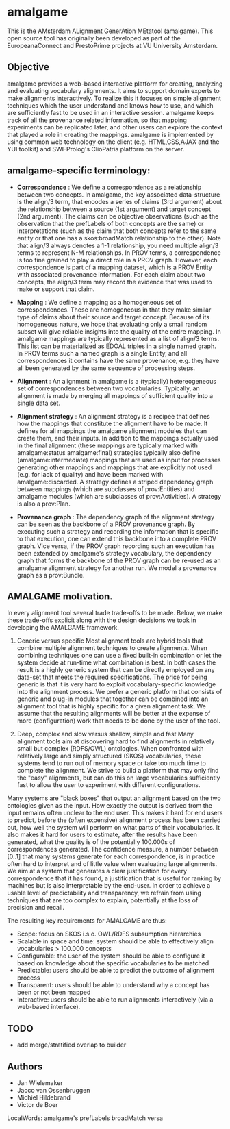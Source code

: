 # amalgame
This is the AMsterdam ALignment GenerAtion MEtatool (amalgame).
This open source tool has originally been developed as part of the EuropeanaConnect and PrestoPrime projects at VU University Amsterdam.


## Objective
amalgame provides a web-based interactive platform for creating, analyzing and evaluating vocabulary alignments.  It aims to support domain experts to make alignments interactively.  To realize this it focuses on simple alignment techniques which the user understand and knows how to use, and which are sufficiently fast to be used in an interactive session.  amalgame keeps track of all the provenance related information, so that mapping experiments can be replicated later, and other users can explore the context that played a role in creating the mappings.  amalgame is implemented by using common web technology on the client (e.g. HTML,CSS,AJAX and the YUI toolkit) and SWI-Prolog's ClioPatria platform on the server.

## amalgame-specific terminology:

- **Correspondence** : We define a correspondence as a relationship between two concepts.  In amalgame, the key associated data-structure is the align/3 term, that encodes a series of claims (3rd argument) about the relationship between a source (1st argument) and target concept (2nd argument).  The claims can be objective observations (such as the observation that the prefLabels of both concepts are the same) or interpretations (such as the claim that both concepts refer to the same entity or that one has a skos:broadMatch relationship to the other). Note that align/3 always denotes a 1-1 relationship, you need multiple align/3 terms to represent N-M relationships.  In PROV terms, a correspondence is too fine grained to play a direct role in a PROV graph.  However, each correspondence is part of a mapping dataset, which is a PROV Entity with associated provenance information.  For each claim about two concepts, the align/3 term may record the evidence that was used to make or support that claim.

- **Mapping** : We define a mapping as a homogeneous set of correspondences. These are homogeneous in that they make similar type of claims about their source and target concept.  Because of its homogeneous nature, we hope that evaluating only a small random subset will give reliable insights into the quality of the entire mapping. In amalgame mappings are typically represented as a list of align/3 terms.  This list can be materialized as EDOAL triples in a single named graph.  In PROV terms such a named graph is a single Entity, and all correspondences it contains have the same provenance, e.g. they have all been generated by the same sequence of processing steps.  

- **Alignment** : An alignment in amalgame is a (typically) hetereogeneous set of correspondences between two vocabularies.  Typically, an alignment is made by merging all mappings of sufficient quality into a single data set.

- **Alignment strategy** : An alignment strategy is a recipee that defines how the mappings that constitute the alignment have to be made.  It defines for all mappings the amalgame alignment modules that can create them, and their inputs.  In addition to the mappings actually used in the final alignment (these mappings are typically marked with amalgame:status amalgame:final) strategies typically also define (amalgame:intermediate) mappings that are used as input for processes generating other mappings and mappings that are explicitly not used (e.g. for lack of quality) and have been marked with amalgame:discarded.  A strategy defines a striped dependency graph between mappings (which are subclasses of prov:Entities) and amalgame modules (which are subclasses of prov:Activities).  A strategy is also a prov:Plan.

- **Provenance graph** : The dependency graph of the alignment strategy can be seen as the backbone of a PROV provenance graph.  By executing such a strategy and recording the information that is specific to that execution, one can extend this backbone into a complete PROV graph.  Vice versa, if the PROV graph recording such an execution has been extended by amalgame's strategy vocabulary, the dependency graph that forms the backbone of the PROV graph can be re-used as an amalgame alignment strategy for another run. We model a provenance graph as a prov:Bundle.

## AMALGAME motivation.

In every alignment tool several trade trade-offs to be made. Below, we make these trade-offs explicit along with the design decisions we took in developing the AMALGAME framework. 

1. Generic versus specific
Most alignment tools are hybrid tools that combine multiple alignment techniques to create alignments.  When combining techniques one can use a fixed built-in combination or let the system decide at run-time what combination is best. In both cases the result is a highly generic system that can be directly employed on any data-set that meets the required specifications.  The price for being generic is that it is very hard to exploit vocabulary-specific knowledge into the alignment process.  We prefer a generic platform that consists of generic and plug-in modules that together can be combined into an alignment tool that is highly specific for a given alignment task.  We assume that the resulting alignments will be better at the expense of more (configuration) work that needs to be done by the user of the tool.

2. Deep, complex and slow versus shallow, simple and fast
Many alignment tools aim at discovering hard to find alignments in relatively small but complex (RDFS/OWL) ontologies.  When confronted with relatively large and simply structured (SKOS) vocabularies, these systems tend to run out of memory space or take too much time to complete the alignment.  We strive to build a platform that may only find the "easy" alignments, but can do this on large vocabularies sufficiently fast to allow the user to experiment with different configurations. 

Many systems are "black boxes" that output an alignment based on the two ontologies given as the input.  How exactly the output is derived from the input remains often unclear to the end user. This makes it hard for end users to predict, before the (often expensive) alignment process has been carried out, how well the system will perform on what parts of their vocabularies.  It also makes it hard for users to estimate, after the results have been generated, what the quality is of the potentially 100.000s of correspondences generated.  The confidence measure, a number between [0..1] that many systems generate for each correspondence, is in practice often hard to interpret and of little value when evaluating large alignments.  We aim at a system that generates a clear justification for every correspondence that it has found, a justification that is useful for ranking by machines but is also interpretable by the end-user.  In order to achieve a usable level of predictability and transparency, we refrain from using techniques that are too complex to explain, potentially at the loss of precision and recall.

The resulting key requirements for AMALGAME are thus:

- Scope: focus on SKOS i.s.o. OWL/RDFS subsumption hierarchies
- Scalable in space and time: system should be able to effectively align vocabularies > 100.000 concepts
- Configurable: the user of the system should be able to configure it based on knowledge about the specific vocabularies to be matched
- Predictable: users should be able to predict the outcome of alignment process
- Transparent: users should be able to understand why a concept has been or not been mapped
- Interactive: users should be able to run alignments interactively (via a web-based interface).

## TODO

- add merge/stratified overlap to builder

## Authors
- Jan Wielemaker
- Jacco van Ossenbruggen
- Michiel Hildebrand
- Victor de Boer 

LocalWords:  amalgame's prefLabels broadMatch versa
